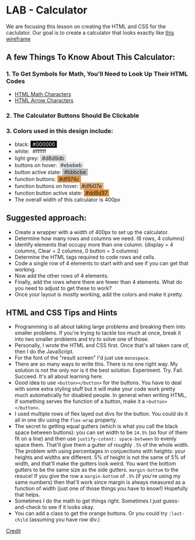 # LAB - Calculator

We are focusing this lesson on creating the HTML and CSS for the caclulator. Our goal is to create a calculator that looks exactly like [this wireframe](https://www.figma.com/file/bDJ80t9dmmcW88f7Mqv2FL/Wireframe?node-id=0%3A1) 

## A few Things To Know About This Calculator:

### 1. To Get Symbols for Math, You'll Need to Look Up Their HTML Codes

- [HTML Math Characters](https://www.toptal.com/designers/htmlarrows/math/)
- [HTML Arrow Characters](https://www.toptal.com/designers/htmlarrows/arrows/)

### 2. The Calculator Buttons Should Be Clickable

### 3. Colors used in this design include:

- black: <span style="background:black;color:white;display:inline-block;padding:1px 5px;">#000000</span>
- white: <span style="background:white;display:inline-block;padding:1px 5px;">#ffffff</span>
- light grey: <span style="background:#d8d9db;display:inline-block;padding:1px 5px;">#d8d9db</span>
- buttons on hover: <span style="background:#ebebeb;display:inline-block;padding:1px 5px;">#ebebeb</span>
- button active state: <span style="background:#bbbcbe;display:inline-block;padding:1px 5px;">#bbbcbe</span>
- function buttons: <span style="background:#df974c;display:inline-block;padding:1px 5px;">#df974c</span>
- function buttons on hover: <span style="background:#dfb07e;display:inline-block;padding:1px 5px;">#dfb07e</span>
- function button active state: <span style="background:#dd8d37;display:inline-block;padding:1px 5px;">#dd8d37</span>
- The overall width of this calculator is 400px

## Suggested approach:

- Create a wrapper with a width of 400px to set up the calculator.
- Determine how many rows and columns we need. (6 rows, 4 columns)
- Identify elements that occupy more than one column. (display = 4 columns, Clear = 2 columns, 0 button = 3 columns)
- Determine the HTML tags required to code rows and cells.
- Code a single row of 4 elements to start with and see if you can get that working.
- Now add the other rows of 4 elements.
- Finally, add the rows where there are fewer than 4 elements. What do you need to adjust to get these to work?
- Once your layout is mostly working, add the colors and make it pretty.

## HTML and CSS Tips and Hints

- Programming is all about taking large problems and breaking them into smaller problems. If you're trying to tackle too much at once, break it into two smaller problems and try to solve one of those.
- Personally, I wrote the HTML and CSS first. Once that's all taken care of, then I do the JavaScript.
- For the font of the "result screen" I'd just use `monospace`.
- There are so many ways to write this. There is no one right way. My solution is not the only nor is it the best solution. Experiment. Try. Fail. Succeed. It's all about learning here.
- Good idea to use `<button></button>` for the buttons. You have to deal with some extra styling stuff but it will make your code work pretty much automatically for disabled people. In general when writing HTML, if something serves the function of a button, make it a `<button></button>`.
- I used multiple rows of flex layed out divs for the button. You could do it all in one div using the `flex-wrap` property.
- The secret to getting equal gutters (which is what you call the black space between buttons): you can set width to be `24.5%` (so four of them fit on a line) and then use `justify-cotent: space-between` to evenly space them. That'll give them a gutter of roughly `.5%` of the whole width. The problem with using percentages in conjuections with heights: your heights and widths are different. 5% of height is not the same of 5% of width, and that'll make the gutters look weird. You want the bottom gutters to be the same size as the side gutters. `margin-bottom` to the resuce! If you give the row a `margin-bottom` of `.5%` (if you're using my same numbers) then that'll work since margin is always measured as a function of width (just one of those things you have to know!) Hopefully that helps.
- Sometimes I do the math to get things right. Sometimes I just guess-and-check to see if it looks okay.
- You can add a class to get the orange buttons. Or you could try `:last-child` (assuming you have row div.)

[Credit](https://frontendmasters.github.io/bootcamp/calculator-html)
